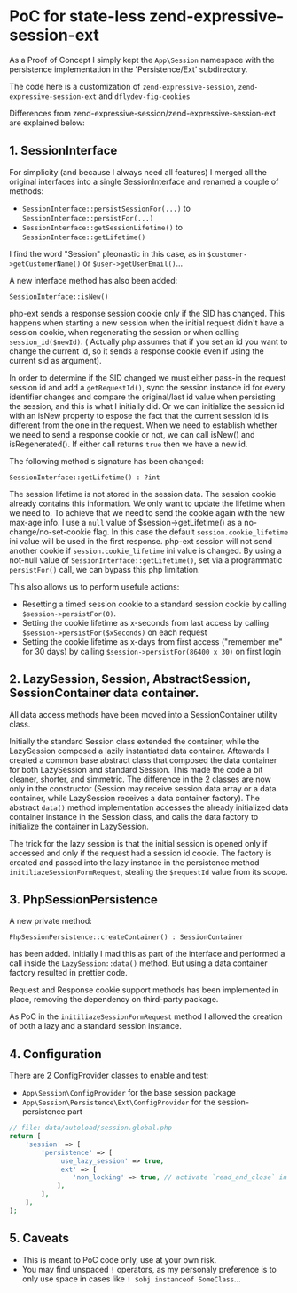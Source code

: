 # PoC for state-less zend-expressive-session-ext

As a Proof of Concept I simply kept the `App\Session` namespace with the persistence
implementation in the 'Persistence/Ext' subdirectory.

The code here is a customization of `zend-expressive-session`, `zend-expressive-session-ext` and `dflydev-fig-cookies`

Differences from zend-expressive-session/zend-expressive-session-ext are explained below:

## 1. SessionInterface

For simplicity (and because I always need all features) I merged all the original 
interfaces into a single SessionInterface and renamed a couple of methods:

- `SessionInterface::persistSessionFor(...)` to `SessionInterface::persistFor(...)`
- `SessionInterface::getSessionLifetime()` to `SessionInterface::getLifetime()`

I find the word "Session" pleonastic in this case, as in `$customer->getCustomerName()` 
or `$user->getUserEmail()`...

A new interface method has also been added:

`SessionInterface::isNew()`

php-ext sends a response session cookie only if the SID has changed. This 
happens when starting a new session when the initial request didn't have a session
cookie, when regenerating the session or when calling `session_id($newId)`. (
Actually php assumes that if you set an id you want to change the current id, so 
it sends a response cookie even if using the current sid as argument).

In order to determine if the SID changed we must either pass-in the request session id
and add a `getRequestId()`, sync the session instance id for every identifier 
changes and compare the original/last id value when persisting the session, and 
this is what I initially did. 
Or we can initialize the session id with an isNew property to espose the fact that the current
session id is different from the one in the request. When we need to establish whether
we need to send a response cookie or not, we can call isNew() and isRegenerated(). If
either call returns `true` then we have a new id.

The following method's signature has been changed:

`SessionInterface::getLifetime() : ?int`

The session lifetime is not stored in the session data. The session cookie already
contains this information. We only want to update the lifetime when we need to.
To achieve that we need to send the cookie again with the new max-age info. I use a `null`
value of $session->getLifetime() as a no-change/no-set-cookie flag. In this case 
the default `session.cookie_lifetime` ini value will be used in the first response.
php-ext session will not send another cookie if `session.cookie_lifetime` ini value
is changed. By using a not-null value of `SessionInterface::getLifetime()`, set
via a programmatic `persistFor()` call, we can bypass this php limitation.

This also allows us to perform usefule actions:

- Resetting a timed session cookie to a standard session cookie by calling `$session->persistFor(0)`.
- Setting the cookie lifetime as x-seconds from last access by calling `$session->persistFor($xSeconds)` on each request
- Setting the cookie lifetime as x-days from first access ("remember me" for 30 days) by calling `$session->persistFor(86400 x 30)` on first login

## 2. LazySession, Session, AbstractSession, SessionContainer data container.

All data access methods have been moved into a SessionContainer utility class.

Initially the standard Session class extended the container, while the LazySession
composed a lazily instantiated data container. Aftewards I created a common base
abstract class that composed the data container for both LazySession and standard
Session. This made the code a bit cleaner, shorter, and simmetric. The difference
in the 2 classes are now only in the constructor (Session may receive session data
array or a data container, while LazySession receives a data container factory).
The abstract `data()` method implementation accesses the already initialized data 
container instance in the Session class, and calls the data factory to initialize 
the container in LazySession.

The trick for the lazy session is that the initial session is opened only if accessed
and only if the request had a session id cookie. The factory is created and passed
into the lazy instance in the persistence method `initiliazeSessionFormRequest`, 
stealing the `$requestId` value from its scope.

## 3. PhpSessionPersistence

A new private method:

`PhpSessionPersistence::createContainer() : SessionContainer`

has been added. Initially I mad this as part of the interface and performed a call
inside the `LazySession::data()` method. But using a data container factory resulted
in prettier code.

Request and Response cookie support methods has been implemented in place, removing
the dependency on third-party package.

As PoC in the `initiliazeSessionFormRequest` method I allowed the creation of both 
a lazy and a standard session instance.

## 4. Configuration

There are 2 ConfigProvider classes to enable and test:

- `App\Session\ConfigProvider` for the base session package
- `App\Session\Persistence\Ext\ConfigProvider` for the session-persistence part

```php
// file: data/autoload/session.global.php
return [
    'session' => [
        'persistence' => [
            'use_lazy_session' => true,
            'ext' => [
                'non_locking' => true, // activate `read_and_close` in first session_start call, if called 
            ],
        ],
    ],
];
```

## 5. Caveats
- This is meant to PoC code only, use at your own risk.
- You may find unspaced `!` operators, as my personaly preference is to only use space in cases like `! $obj instanceof SomeClass`...


